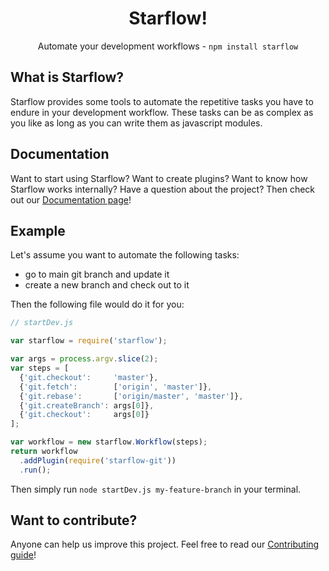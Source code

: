 <h1 align="center">Starflow!</h1>
<p align="center">Automate your development workflows - <code>npm install starflow</code></p>

## What is Starflow?

Starflow provides some tools to automate the repetitive tasks you have to endure in your development workflow.
These tasks can be as complex as you like as long as you can write them as javascript modules. 

## Documentation

Want to start using Starflow? Want to create plugins? Want to know how Starflow works internally? Have a question about the project? Then check out our [Documentation page](docs/README.md)!

## Example

Let's assume you want to automate the following tasks:

- go to main git branch and update it
- create a new branch and check out to it

Then the following file would do it for you:

```js
// startDev.js

var starflow = require('starflow');

var args = process.argv.slice(2);
var steps = [
  {'git.checkout':     'master'},
  {'git.fetch':        ['origin', 'master']},
  {'git.rebase':       ['origin/master', 'master']},
  {'git.createBranch': args[0]},
  {'git.checkout':     args[0]}
];

var workflow = new starflow.Workflow(steps);
return workflow
  .addPlugin(require('starflow-git'))
  .run();
```

Then simply run `node startDev.js my-feature-branch` in your terminal.

## Want to contribute?

Anyone can help us improve this project. Feel free to read our [Contributing guide](CONTRIBUTING.md)!
